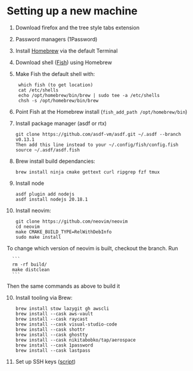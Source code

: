 # Setting up a new machine 

1. Download firefox and the tree style tabs extension
2. Password managers (1Password)
3. Install [Homebrew](https://brew.sh/) via the default Terminal 
4. Download shell ([Fish](https://fishshell.com/)) using Homebrew
5. Make Fish the default shell with:
   ```
    which fish (to get location)
    cat /etc/shells
    echo /opt/homebrew/bin/brew | sudo tee -a /etc/shells
    chsh -s /opt/homebrew/bin/brew
   ```
7. Point Fish at the Homebrew install (`fish_add_path /opt/homebrew/bin`)
8. Install package manager (asdf or rtx)
    ```
    git clone https://github.com/asdf-vm/asdf.git ~/.asdf --branch v0.13.1
    Then add this line instead to your ~/.config/fish/config.fish
    source ~/.asdf/asdf.fish
    ```
9. Brew install build dependancies:
    ```
    brew install ninja cmake gettext curl ripgrep fzf tmux
   ```

10. Install node
    ```
    asdf plugin add nodejs
    asdf install nodejs 20.18.1
    ```
9. Install neovim:
    ```
    git clone https://github.com/neovim/neovim
    cd neovim
    make CMAKE_BUILD_TYPE=RelWithDebInfo
    sudo make install
    ```

To change which version of neovim is built, checkout the branch. Run

      ```
      rm -rf build/
      make distclean
      ```
   Then the same commands as above to build it 

10. Install tooling via Brew:
    ```
    brew install stow lazygit gh awscli
    brew install --cask aws-vault
    brew install --cask raycast
    brew install --cask visual-studio-code
    brew install --cask shottr
    brew install --cask ghostty
    brew install --cask nikitabobko/tap/aerospace
    brew install --cask 1password
    brew install --cask lastpass
    ```
11. Set up SSH keys ([script](https://github.com/josh-jacobsen/init/blob/main/setup_github_ssh.fish)) 


